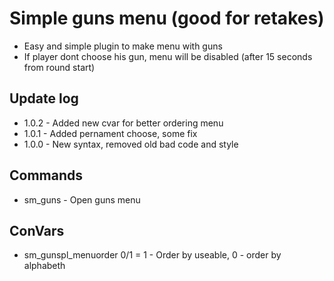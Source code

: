 # Simple guns menu (good for retakes)

* Easy and simple plugin to make menu with guns
* If player dont choose his gun, menu will be disabled (after 15 seconds from round start)

## Update log
* 1.0.2 - Added new cvar for better ordering menu
* 1.0.1 - Added pernament choose, some fix
* 1.0.0 - New syntax, removed old bad code and style

## Commands  
* sm_guns - Open guns menu

## ConVars  
* sm_gunspl_menuorder 0/1 = 1 - Order by useable, 0 - order by alphabeth

